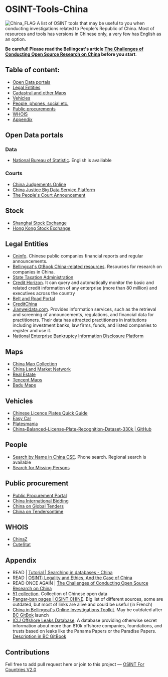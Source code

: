 # OSINT-Tools-China
<img src="https://upload.wikimedia.org/wikipedia/commons/thumb/f/fa/Flag_of_the_People%27s_Republic_of_China.svg/1599px-Flag_of_the_People%27s_Republic_of_China.svg.png" alt="China_FLAG"/>
A list of OSINT tools that may be useful to you when conducting investigations related to People's Republic of China. Most of resources and tools has versions in Chinese only, a very few has English as an option. 

**Be careful! Please read the Bellingcat's article [The Challenges of Conducting Open Source Research on China](https://www.bellingcat.com/resources/2023/04/18/china-challenges-open-source-osint-social-media/) before you start**.

## Table of content:
 - [Open Data portals](#open-data-portals)
 - [Legal Entities](#legal-entities)
 - [Cadastral and other Maps](#maps)
 - [Vehicles](#vehicles)
 - [People, phones, social etc.](#people)
 - [Public procurements](#public-procurement)
 - [WHOIS](#whois)
 - [Appendix](#appendix)

## Open Data portals
### Data
- [National Bureau of Statistic](https://data.stats.gov.cn/english/). English is availiable

### Courts
- [China Judgements Online](https://wenshu.court.gov.cn)
- [China Justice Big Data Service Platform](https://data.court.gov.cn/pages/index.html)
- [The People's Court Announcement](https://rmfygg.court.gov.cn)
## Stock
- [Shanghai Stock Exchange](https://english.sse.com.cn)
- [Hong Kong Stock Exchange](https://www.hkex.com.hk/?sc_lang=en)

## Legal Entities
- [Cninfo](http://www.cninfo.com.cn/new/index). Chinese public companies financial reports and regular announcements. 
- [Bellingcat's GtBook China-related resources](https://bellingcat.gitbook.io/toolkit/more/all-tools/china-related-resources). Resources for research on companies in China.
- [State Taxation Administration](https://www.chinatax.gov.cn)
- [Credit Horizon](https://www.x315.com).  It can query and automatically monitor the basic and related credit information of any enterprise (more than 80 million) and executives across the country
- [Belt and Road Portal](https://eng.yidaiyilu.gov.cn/list/c/10080)
- [CreditChina](https://www.creditchina.gov.cn)
- [Jianweidata.com](https://www.jianweidata.com). Provides information services, such as the retrieval and screening of announcements, regulations, and financial data for practitioners. Their data has attracted practitioners in institutions including investment banks, law firms, funds, and listed companies to register and use it.
- [National Enterprise Bankruptcy Information Disclosure Platform](https://pccz.court.gov.cn/pcajxxw/index/xxwsy)

## Maps
- [China Map Collection](https://www.virtualshanghai.net/maps/collection?as=67)
- [China Land Market Network](https://www.landchina.com/)
- [Real Estate](https://www.jinmajia.com/xmjs/)
- [Tencent Maps](http://map.qq.com/)
- [Badu Maps](http://map.baidu.com/)

## Vehicles
- [Chinese Licence Plates Quick Guide](https://jenxi.com/china-vehicle-registration-plates/)
- [Easy Car](https://www.yiche.com)
- [Platesmania](https://platesmania.com/cn/search#google_vignette)
- [China-Balanced-License-Plate-Recognition-Dataset-330k | GitHub](https://github.com/SunlifeV/CBLPRD-330k)

## People 
- [Search by Name in China CSE](https://phonebookoftheworld.com/china/#google_vignette). Phone search. Regional search is available
- [Search for Missing Persons](http://www.110xr.com)

## Public procurement
- [Public Procurement Portal](http://www.ccgp.gov.cn)
- [China International Bidding](http://en.chinabidding.mofcom.gov.cn)
- [China on Global Tenders](https://www.globaltenders.com/cn/)
- [China on Tendersontime](https://www.tendersontime.com/china-tenders/)

## WHOIS
- [ChinaZ](http://whois.chinaz.com/)
- [CuteStat](https://www.cutestat.com/)

## Appendix
- READ | [Tutorial | Searching in databases - China](https://www.epo.org/en/searching-for-patents/helpful-resources/asian/china/search)
- READ | [OSINT: Legality and Ethics, And the Case of China](https://osintonchina.com/article/osint:-legality-and-ethics,-and-the-case-of-china/)
- READ ONCE AGAIN | [The Challenges of Conducting Open Source Research on China](https://www.bellingcat.com/resources/2023/04/18/china-challenges-open-source-osint-social-media/)
- [51 collection](http://www.51zzl.com). Collection of Chinese open data
- [Pangar-ban pages | OSINT CHINE](https://start.me/p/7kLY9R/osint-chine). Big list of different sources, some are outdated, but most of links are alive and could be useful (in French)
- [China in Bellingcat's Online Investigations Toolkit](https://docs.google.com/spreadsheets/d/18rtqh8EG2q1xBo2cLNyhIDuK9jrPGwYr9DI2UncoqJQ/edit?gid=0#gid=0). May be outdated after [BC GitBok](https://bellingcat.gitbook.io/toolkit) launch
- [ICIJ Offshore Leaks Database](http://offshoreleaks.icij.org/). A database providing otherwise secret information about more than 810k offshore companies, foundations, and trusts based on leaks like the Panama Papers or the Paradise Papers. [Description in BC GitBook](https://bellingcat.gitbook.io/toolkit/more/all-tools/icij-offshore-leaks-database)
## Contributions
Fell free to add pull request here or join to this project — [OSINT For Countries V2.0](https://github.com/paulpogoda/OSINT-for-countries-V2.0)
